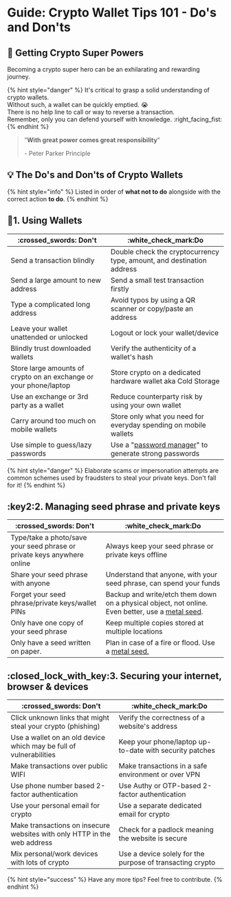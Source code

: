 # Guide: Crypto Wallet Tips 101 - Do's and Don'ts

## :superhero: Getting Crypto Super Powers

Becoming a crypto super hero can be an exhilarating and rewarding journey.

{% hint style="danger" %}
It's critical to grasp a solid understanding of crypto wallets. \
Without such, a wallet can be quickly emptied. :sob: \
There is no help line to call or way to reverse a transaction. \
Remember, only you can defend yourself with knowledge. :right\_facing\_fist:&#x20;
{% endhint %}

> "**With great power comes great responsibility**"&#x20;
>
> \- Peter Parker Principle

## :bulb: The Do's and Don'ts of Crypto Wallets

{% hint style="info" %}
Listed in order of **what not to do** alongside with the correct action **to do**.
{% endhint %}

## :compass:1. Using Wallets

| :crossed\_swords: Don't                                           | :white\_check\_mark:Do                                                                                              |
| ----------------------------------------------------------------- | ------------------------------------------------------------------------------------------------------------------- |
| Send a transaction blindly                                        | Double check the cryptocurrency type, amount, and destination address                                               |
| Send a large amount to new address                                | Send a small test transaction firstly                                                                               |
| Type a complicated long address                                   | Avoid typos by using a QR scanner or copy/paste an address                                                          |
| Leave your wallet unattended or unlocked                          | Logout or lock your wallet/device                                                                                   |
| Blindly trust downloaded wallets                                  | Verify the authenticity of a wallet's hash                                                                          |
| Store large amounts of crypto on an exchange or your phone/laptop | Store crypto on a dedicated hardware wallet aka Cold Storage                                                        |
| Use an exchange or 3rd party as a wallet                          | Reduce counterparty risk by using your own wallet                                                                   |
| Carry around too much on mobile wallets                           | Store only what you need for everyday spending on mobile wallets                                                    |
| Use simple to guess/lazy passwords                                | Use a "[password manager](https://learn.shakepay.co/passwords-and-password-managers/)" to generate strong passwords |

{% hint style="danger" %}
Elaborate scams or impersonation attempts are common schemes used by fraudsters to steal your private keys. Don't fall for it!
{% endhint %}

## :key2:2. Managing seed phrase and private keys

| :crossed\_swords: Don't                                                 | :white\_check\_mark:Do                                                                                                                                     |
| ----------------------------------------------------------------------- | ---------------------------------------------------------------------------------------------------------------------------------------------------------- |
| Type/take a photo/save your seed phrase or private keys anywhere online | Always keep your seed phrase or private keys offline                                                                                                       |
| Share your seed phrase with anyone                                      | Understand that anyone, with your seed phrase, can spend your funds                                                                                        |
| Forget your seed phrase/private keys/wallet PINs                        | Backup and write/etch them down on a physical object, not online. Even better, use a [metal seed](https://jlopp.github.io/metal-bitcoin-storage-reviews/). |
| Only have one copy of your seed phrase                                  | Keep multiple copies stored at multiple locations                                                                                                          |
| Only have a seed written on paper.                                      | Plan in case of a fire or flood. Use a [metal seed.](https://jlopp.github.io/metal-bitcoin-storage-reviews/)                                               |

## :closed\_lock\_with\_key:3. Securing your internet, browser & devices

| :crossed\_swords: Don't                                                  | :white\_check\_mark:Do                                    |
| ------------------------------------------------------------------------ | --------------------------------------------------------- |
| Click unknown links that might steal your crypto (phishing)              | Verify the correctness of a website's address             |
| Use a wallet on an old device which may be full of vulnerabilities       | Keep your phone/laptop up-to-date with security patches   |
| Make transactions over public WIFI                                       | Make transactions in a safe environment or over VPN       |
| Use phone number based 2-factor authentication                           | Use Authy or OTP-based 2-factor authentication            |
| Use your personal email for crypto                                       | Use a separate dedicated email for crypto                 |
| Make transactions on insecure websites with only HTTP in the web address | Check for a padlock meaning the website is secure         |
| Mix personal/work devices with lots of crypto                            | Use a device solely for the purpose of transacting crypto |

{% hint style="success" %}
Have any more tips? Feel free to contribute.
{% endhint %}
